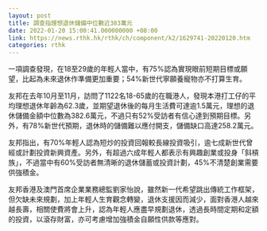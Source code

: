 ```yaml
---
layout: post
title: 調查指理想退休儲備中位數近383萬元
date: 2022-01-20 15:00:41.000000000 +08:00
link: https://news.rthk.hk/rthk/ch/component/k2/1629741-20220120.htm
categories: rthk
---
```


一項調查發現，在18至29歲的年輕人當中，有75%認為實現眼前短期目標或願望，比起為未來退休作準備更加重要；54%新世代寧願養寵物亦不打算生育。

友邦在去年10月至11月，訪問了1122名18-65歲的在職港人，發現本港打工仔的平均理想退休年齡為62.3歲，並期望退休後的每月生活費可達逾1.5萬元，理想的退休儲備金額中位數為382.6萬元，不過只有52%受訪者有信心達到預期目標。另外，有78%新世代預期，退休時的儲備難以應付開支，儲備缺口高達258.2萬元。

友邦指出，有70%年輕人認為短炒的投資回報較長線投資吸引，逾七成新世代曾經或計劃投資新興資產。另外，有超過六成年輕人都表示有興趣創業或投身「斜槓族」，不過當中有60%受訪者無清晰的退休儲蓄或投資計劃，45%不清楚創業需要供強積金。

友邦香港及澳門首席企業業務總監劉家怡說，雖然新一代希望跳出傳統工作框架，但欠缺未來規劃，加上年輕人生育觀念轉變，退休支援因而減少，面對香港人越來越長壽，相關使費將會上升，認為年輕人應盡早規劃退休，透過長時間定期和定額的投資，以滾存財富，亦可考慮增加強積金自願性供款等應對。
